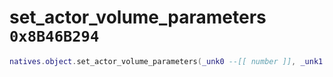# set_actor_volume_parameters `0x8B46B294`

```lua
natives.object.set_actor_volume_parameters(_unk0 --[[ number ]], _unk1 --[[ number ]], _unk2 --[[ number ]])
```